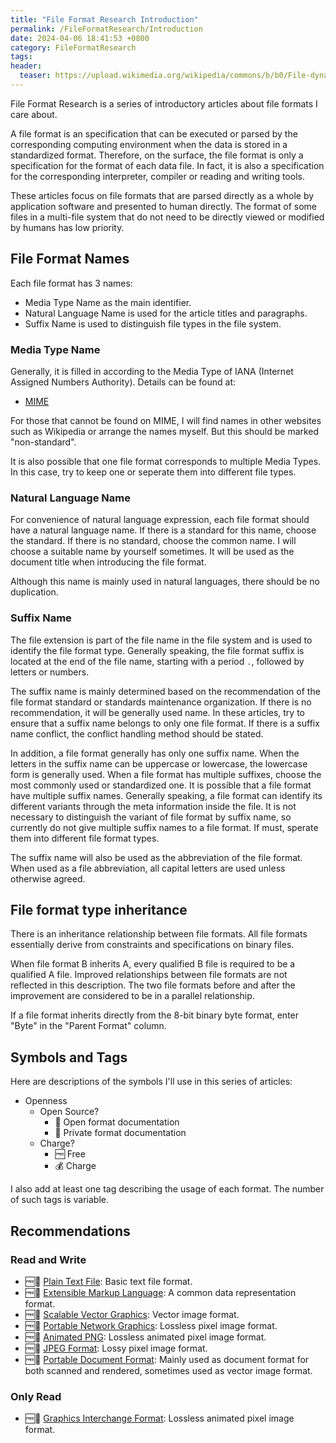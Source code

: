 ```yaml
---
title: "File Format Research Introduction"
permalink: /FileFormatResearch/Introduction
date: 2024-04-06 18:41:53 +0800
category: FileFormatResearch
tags:
header:
  teaser: https://upload.wikimedia.org/wikipedia/commons/b/b0/File-dynamic-color.png
---
```


File Format Research is a series of introductory articles about file formats I care about.

A file format is an specification that can be executed or parsed by the corresponding computing environment when the data is stored in a standardized format. Therefore, on the surface, the file format is only a specification for the format of each data file. In fact, it is also a specification for the corresponding interpreter, compiler or reading and writing tools.

These articles focus on file formats that are parsed directly as a whole by application software and presented to human directly. The format of some files in a multi-file system that do not need to be directly viewed or modified by humans has low priority.

## File Format Names

Each file format has 3 names:

* Media Type Name as the main identifier.
* Natural Language Name is used for the article titles and paragraphs.
* Suffix Name is used to distinguish file types in the file system.

### Media Type Name

Generally, it is filled in according to the Media Type of IANA (Internet Assigned Numbers Authority). Details can be found at:

* [MIME](https://www.iana.org/assignments/media-types/media-types.xhtml)

For those that cannot be found on MIME, I will find names in other websites such as Wikipedia or arrange the names myself. But this should be marked "non-standard".

It is also possible that one file format corresponds to multiple Media Types. In this case, try to keep one or seperate them into different file types.

### Natural Language Name

For convenience of natural language expression, each file format should have a natural language name. If there is a standard for this name, choose the standard. If there is no standard, choose the common name. I will choose a suitable name by yourself sometimes. It will be used as the document title when introducing the file format.

Although this name is mainly used in natural languages, there should be no duplication.

### Suffix Name

The file extension is part of the file name in the file system and is used to identify the file format type. Generally speaking, the file format suffix is located at the end of the file name, starting with a period `.`, followed by letters or numbers.

The suffix name is mainly determined based on the recommendation of the file format standard or standards maintenance organization. If there is no recommendation, it will be generally used name. In these articles, try to ensure that a suffix name belongs to only one file format. If there is a suffix name conflict, the conflict handling method should be stated.

In addition, a file format generally has only one suffix name. When the letters in the suffix name can be uppercase or lowercase, the lowercase form is generally used. When a file format has multiple suffixes, choose the most commonly used or standardized one. It is possible that a file format have multiple suffix names. Generally speaking, a file format can identify its different variants through the meta information inside the file. It is not necessary to distinguish the variant of file format by suffix name, so currently do not give multiple suffix names to a file format. If must, sperate them into different file format types.

The suffix name will also be used as the abbreviation of the file format. When used as a file abbreviation, all capital letters are used unless otherwise agreed.

## File format type inheritance

There is an inheritance relationship between file formats. All file formats essentially derive from constraints and specifications on binary files.

When file format B inherits A, every qualified B file is required to be a qualified A file. Improved relationships between file formats are not reflected in this description. The two file formats before and after the improvement are considered to be in a parallel relationship.

If a file format inherits directly from the 8-bit binary byte format, enter "Byte" in the "Parent Format" column.

## Symbols and Tags

Here are descriptions of the symbols I'll use in this series of articles:

* Openness
  * Open Source?
    * 📖 Open format documentation
    * 📕 Private format documentation
  * Charge?
    * 🆓 Free
    * 💰 Charge

I also add at least one tag describing the usage of each format. The number of such tags is variable.

## Recommendations

### Read and Write

* 🆓📖 [Plain Text File](/fileformatresearch/2024/04/07/text-file): Basic text file format.
* 🆓📖 [Extensible Markup Language](/fileformatresearch/2024/04/09/xml): A common data representation format.
* 🆓📖 [Scalable Vector Graphics](/fileformatresearch/2024/04/09/svg): Vector image format.
* 🆓📖 [Portable Network Graphics](/fileformatresearch/2024/04/09/pdf): Lossless pixel image format.
* 🆓📖 [Animated PNG](/fileformatresearch/2024/04/09/apng): Lossless animated pixel image format.
* 🆓📖 [JPEG Format](/fileformatresearch/2024/04/09/jpeg): Lossy pixel image format.
* 🆓📖 [Portable Document Format](/fileformatresearch/2024/04/09/png): Mainly used as document format for both scanned and rendered, sometimes used as vector image format.

<!-- 以下分类仅仅列举专用的源码或者项目配置文件格式，使用通用数据文件格式的不包括在内 -->

<!-- 可以考虑线对类型分类（应该有一个无分类或者不分类项目），然后再定是否读写，是否读写不作为标题，仅仅是分隔一下 -->

<!-- 

编程相关文件的特殊之处主要在于编程是一件抽象的事情，但是这件事先要选择编程框架，编程框架之间又有相互取代性

不想图像格式，像素图和矢量图不相互取代，同为像素图才有可能有取代关系

编程语言之间的转换又非常复杂

可以设立群组，一个群组的几个文件是搭配使用的，如果弃用是整体弃用
另外数据表示格式也作为一种分类

#### TeX Related

#### Rust Development Related

#### .NET Development Related

#### PowerShell Development Related 

-->

### Only Read

* 🆓📖 [Graphics Interchange Format](/fileformatresearch/2024/04/09/gif): Lossless animated pixel image format.
